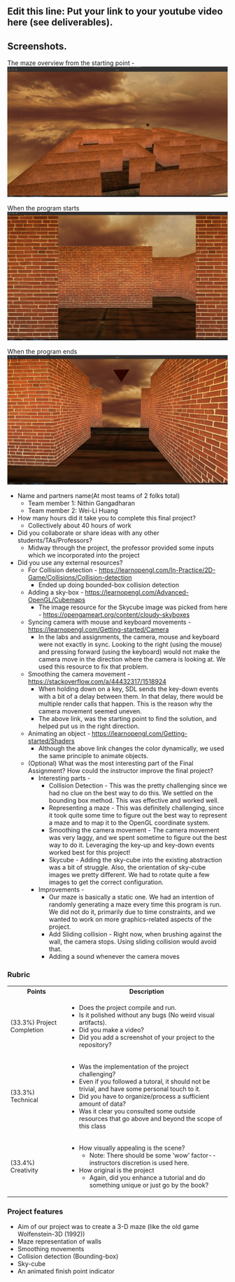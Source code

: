 ## Edit this line: Put your link to your youtube video here (see deliverables).

## Screenshots.
The maze overview from the starting point - 
![](./screenshots/maze-overview.png)

When the program starts
![](./screenshots/starting-point.png)

When the program ends
![](./screenshots/ending-point.png)

* Name and partners name(At most teams of 2 folks total)
  * Team member 1: Nithin Gangadharan
  * Team member 2: Wei-Li Huang
* How many hours did it take you to complete this final project? 
  * Collectively about 40 hours of work
* Did you collaborate or share ideas with any other students/TAs/Professors?
  * Midway through the project, the professor provided some inputs which we incorporated into the project
* Did you use any external resources? 
  * For Collision detection - https://learnopengl.com/In-Practice/2D-Game/Collisions/Collision-detection
    * Ended up doing bounded-box collision detection
  * Adding a sky-box - https://learnopengl.com/Advanced-OpenGL/Cubemaps
    * The image resource for the Skycube image was picked from here - https://opengameart.org/content/cloudy-skyboxes
  * Syncing camera with mouse and keyboard movements - https://learnopengl.com/Getting-started/Camera
    * In the labs and assignments, the camera, mouse and keyboard were not exactly in sync. Looking to the right (using the mouse) and pressing forward (using the keyboard) would not make the camera move in the direction where the camera is looking at. We used this resource to fix that problem.
  * Smoothing the camera movement - https://stackoverflow.com/a/44432317/1518924
    * When holding down on a key, SDL sends the key-down events with a bit of a delay between them. In that delay, there would be multiple render calls that happen. This is the reason why the camera movement seemed uneven. 
    * The above link, was the starting point to find the solution, and helped put us in the right direction.
  * Animating an object - https://learnopengl.com/Getting-started/Shaders
    * Although the above link changes the color dynamically, we used the same principle to animate objects.
  * (Optional) What was the most interesting part of the Final Assignment? How could the instructor improve the final project?
    * Interesting parts - 
      * Collision Detection - This was the pretty challenging since we had no clue on the best way to do this. We settled on the bounding box method. This was effective and worked well.
      * Representing a maze - This was definitely challenging, since it took quite some time to figure out the best way to represent a maze and to map it to the OpenGL coordinate system.
      * Smoothing the camera movement - The camera movement was very laggy, and we spent sometime to figure out the best way to do it. Leveraging the key-up and key-down events worked best for this project!
      * Skycube - Adding the sky-cube into the existing abstraction was a bit of struggle. Also, the orientation of sky-cube images we pretty different. We had to rotate quite a few images to get the correct configuration.
    * Improvements - 
      * Our maze is basically a static one. We had an intention of randomly generating a maze every time this program is run. We did not do it, primarily due to time constraints, and we wanted to work on more graphics-related aspects of the project.
      * Add Sliding collision - Right now, when brushing against the wall, the camera stops. Using sliding collision would avoid that.
      * Adding a sound whenever the camera moves

### Rubric

<table>
  <tbody>
    <tr>
      <th>Points</th>
      <th align="center">Description</th>
    </tr>
    <tr>
      <td>(33.3%) Project Completion</td>
     <td align="left"><ul><li>Does the project compile and run.</li><li>Is it polished without any bugs (No weird visual artifacts).</li><li>Did you make a video?</li><li>Did you add a screenshot of your project to the repository?</li></ul></td>
    </tr>
    <tr>
      <td>(33.3%) Technical</td>
      <td align="left"><ul><li>Was the implementation of the project challenging?</li><li>Even if you followed a tutoral, it should not be trivial, and have some personal touch to it.</li><li>Did you have to organize/process a sufficient amount of data?</li><li>Was it clear you consulted some outside resources that go above and beyond the scope of this class</li></ul></td>
    </tr>
    <tr>
      <td>(33.4%) Creativity</td>
      <td align="left"><ul><li>How visually appealing is the scene?<ul><li>Note: There should be some 'wow' factor--instructors discretion is used here.</li></ul></li><li>How original is the project<ul><li>Again, did you enhance a tutorial and do something unique or just go by the book?</li></ul></li></ul></td>
    </tr>
  </tbody>
</table>


### Project features

- Aim of our project was to create a 3-D maze (like the old game Wolfenstein-3D (1992))
- Maze representation of walls
- Smoothing movements
- Collision detection (Bounding-box)
- Sky-cube
- An animated finish point indicator